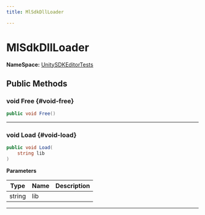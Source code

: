 ```yaml
---
title: MlSdkDllLoader

---
```


# MlSdkDllLoader



**NameSpace:** 
[UnitySDKEditorTests](/versioned_docs/version-14-Jun-2023/unity-api/api/UnitySDKEditorTests/UnitySDKEditorTests.md) 








## Public Methods

### void Free {#void-free}

```csharp
public void Free()
```






-----------

### void Load {#void-load}

```csharp
public void Load(
    string lib
)
```


**Parameters**

| Type | Name  | Description  | 
|--|--|--|
| string |lib||






-----------

